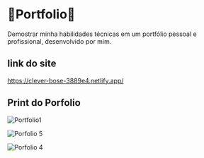 # 🚀Portfolio🚀
Demostrar minha habilidades técnicas em um portfólio pessoal e profissional, desenvolvido por mim.


## link do site

https://clever-bose-3889e4.netlify.app/

## Print do Porfolio 

![Portfolio1](https://user-images.githubusercontent.com/72119120/169199421-0eb8c32f-9e1e-430c-8451-0bd754efd7e5.PNG)

![Porfolio 5](https://user-images.githubusercontent.com/72119120/169199473-920f334d-bf89-47a8-8e80-bf94a3cff1fa.PNG)

![Porfolio 4](https://user-images.githubusercontent.com/72119120/169199540-4ddaa6a0-2bd7-4566-8cfe-6087fb9cf580.PNG)




